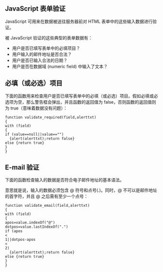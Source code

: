 ## JavaScript 表单验证

JavaScript 可用来在数据被送往服务器前对 HTML 表单中的这些输入数据进行验证。

被 JavaScript 验证的这些典型的表单数据有：

* 用户是否已填写表单中的必填项目？
* 用户输入的邮件地址是否合法？
* 用户是否已输入合法的日期？
* 用户是否在数据域 \(numeric field\) 中输入了文本？



## 必填（或必选）项目

下面的函数用来检查用户是否已填写表单中的必填（或必选）项目。假如必填或必选项为空，那么警告框会弹出，并且函数的返回值为 false，否则函数的返回值则为 true（意味着数据没有问题）：

```
function validate_required(field,alerttxt)
{
with (field)
{
if (value==null||value=="")
  {alert(alerttxt);return false}
else {return true}
}
}
```





## E-mail 验证

下面的函数检查输入的数据是否符合电子邮件地址的基本语法。

意思就是说，输入的数据必须包含 @ 符号和点号\(.\)。同时，@ 不可以是邮件地址的首字符，并且 @ 之后需有至少一个点号：

```
function validate_email(field,alerttxt)
{
with (field)
{
apos=value.indexOf("@")
dotpos=value.lastIndexOf(".")
if (apos
<
1||dotpos-apos
<
2) 
  {alert(alerttxt);return false}
else {return true}
}
}
```



